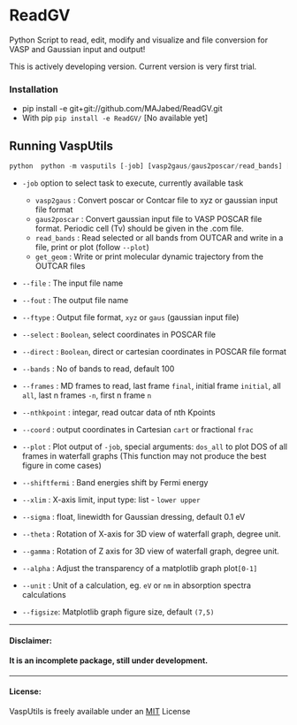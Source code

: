 # ReadGV
Python Script to read, edit, modify and visualize and file conversion for VASP and  Gaussian input and output! 

This is actively developing version. Current version is very first trial. 

### Installation  
* pip install -e git+git://github.com/MAJabed/ReadGV.git 
* With pip `pip install -e ReadGV/` [No available yet]


## Running VaspUtils 
```python 
python  python -m vasputils [-job] [vasp2gaus/gaus2poscar/read_bands] [--file input file] [--fout output file] [--ftype xyz/gaus (gaussian input file)] [--select boolean] [--direct boolean]  
```
* `-job` option to select task to execute, currently available task 
    *  `vasp2gaus` : Convert poscar or Contcar file to xyz or gaussian input file format 
    * `gaus2poscar` : Convert gaussian input file to VASP POSCAR file format. Periodic cell (Tv) should be given in the .com file. 
    * `read_bands` : Read selected or all bands from OUTCAR and write in a file, print or plot (follow `--plot`)
    * `get_geom` : Write or print molecular dynamic trajectory from the OUTCAR files 
    
* `--file` : The input file name 
* `--fout` : The output file name 
* `--ftype` :  Output file format, `xyz` or `gaus` (gaussian input file) 
* `--select` : `Boolean`, select coordinates in POSCAR file
* `--direct` : `Boolean`, direct or cartesian coordinates in POSCAR file format 
* `--bands` : No of bands to read, default 100 
* `--frames` : MD frames to read,  last frame  `final`, initial frame `initial`, all `all`, last n frames `-n`, first n frame `n`
* `--nthkpoint` : integar, read outcar data of nth Kpoints
* `--coord` : output coordinates in Cartesian `cart` or fractional `frac` 
* `--plot` : Plot output of `-job`, special arguments: `dos_all` to plot DOS of all frames in waterfall graphs (This function may not produce the best figure in come cases) 
* `--shiftfermi` : Band energies shift by Fermi energy 
* `--xlim` : X-axis limit, input type: list - `lower upper` 
* `--sigma` : float, linewidth for Gaussian dressing, default 0.1 eV
* `--theta` : Rotation of X-axis for 3D view of waterfall graph, degree unit. 
* `--gamma` : Rotation of Z axis for 3D view of waterfall graph, degree unit.
* `--alpha` : Adjust the transparency of a matplotlib graph plot`[0-1]`  
* `--unit` : Unit of a calculation, eg. `eV` or `nm` in absorption spectra calculations 
* `--figsize`: Matplotlib graph figure size, default `(7,5)`

---
#### Disclaimer:
#### It is an incomplete package, still under development.
---
#### License: 

VaspUtils is freely available under an [MIT](https://opensource.org/licenses/MIT) License
